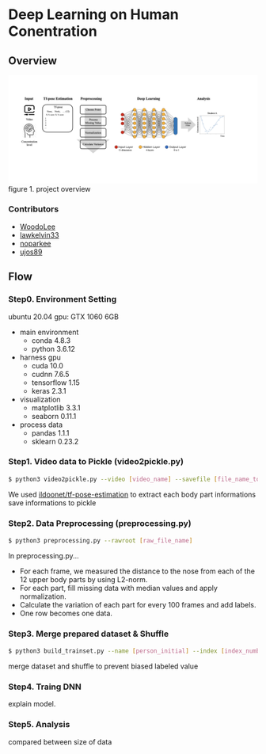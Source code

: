 # Deep Learning on Human Conentration 

## Overview
![Overview](./images/overview.jpeg)
figure 1. project overview

### Contributors
* [WoodoLee](https://github.com/WoodoLee)
* [lawkelvin33](https://github.com/lawkelvin33)
* [noparkee](https://github.com/noparkee)
* [ujos89](https://github.com/ujos89)

## Flow

### Step0. Environment Setting
ubuntu 20.04
gpu: GTX 1060 6GB
- main environment 
    - conda       4.8.3
    - python      3.6.12
- harness gpu
    - cuda        10.0
    - cudnn       7.6.5
    - tensorflow  1.15
    - keras       2.3.1
- visualization
    - matplotlib  3.3.1
    - seaborn     0.11.1
- process data
    - pandas      1.1.1
    - sklearn     0.23.2

### Step1. Video data to Pickle (video2pickle.py)
```sh
$ python3 video2pickle.py --video [video_name] --savefile [file_name_to_save]
```
We used [ildoonet/tf-pose-estimation](https://github.com/ildoonet/tf-pose-estimation.git) to extract each body part informations
save informations to pickle 
### Step2. Data Preprocessing (preprocessing.py)
```sh
$ python3 preprocessing.py --rawroot [raw_file_name]
```
In preprocessing.py...
- For each frame, we measured the distance to the nose from each of the 12 upper body parts by using L2-norm.
- For each part, fill missing data with median values and apply normalization.
- Calculate the variation of each part for every 100 frames and add labels.
- One row becomes one data.

### Step3. Merge prepared dataset & Shuffle
```sh
$ python3 build_trainset.py --name [person_initial] --index [index_number] 
```
merge dataset and shuffle to prevent biased labeled value

### Step4. Traing DNN
explain model.

### Step5. Analysis
compared between size of data
